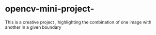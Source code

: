 # opencv-mini-project-
This is a creative project , highlighting the combination of one image with another in a given boundary
